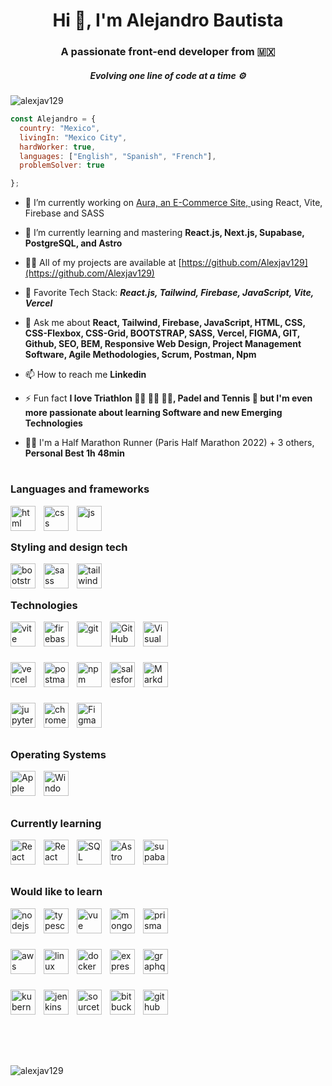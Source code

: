 <h1 align="center">Hi 👋, I'm Alejandro Bautista</h1>
<h3 align="center">A passionate front-end developer from 🇲🇽</h3>
<h5 align="center">Evolving one line of code at a time ⚙️</h5>


<p align="left"> <img src="https://komarev.com/ghpvc/?username=alexjav129&label=Profile%20views&color=0e75b6&style=flat" alt="alexjav129" /> </p>

```js
const Alejandro = {
  country: "Mexico",
  livingIn: "Mexico City",
  hardWorker: true,
  languages: ["English", "Spanish", "French"],
  problemSolver: true

};
```

- 🔭 I’m currently working on [Aura, an E-Commerce Site, ](https://github.com/Alexjav129/PreEntrega2-Bautista) using React, Vite, Firebase and SASS

- 🌱 I’m currently learning and mastering ******React.js, Next.js, Supabase, PostgreSQL, and Astro******

- 👨‍💻 All of my projects are available at [https://github.com/Alexjav129](https://github.com/Alexjav129)

- 🏅 Favorite Tech Stack:  ***React.js, Tailwind, Firebase, JavaScript, Vite, Vercel***

- 💬 Ask me about **React, Tailwind, Firebase, JavaScript, HTML, CSS, CSS-Flexbox, CSS-Grid, BOOTSTRAP, SASS,  Vercel, FIGMA, GIT, Github, SEO, BEM, Responsive Web Design, Project Management Software, Agile Methodologies, Scrum, Postman, Npm**

- 📫 How to reach me **Linkedin**

- ⚡ Fun fact **I love Triathlon 🏃‍♂️ 🚴‍♂️ 🏊‍♂️, Padel and Tennis 🎾 but I'm even more passionate about learning Software and new Emerging Technologies**
  
- 🏃‍♂️ I'm a Half Marathon Runner (Paris Half Marathon 2022) + 3 others, **Personal Best 1h 48min**


# <h3 align="left">Languages and frameworks</h3>
<p align="left"> 

<img align="left" alt="html" width="40px" src="https://skillicons.dev/icons?i=html" style="padding-right:10px;" />
<img align="left" alt="css" width="40px" src="https://skillicons.dev/icons?i=css" style="padding-right:10px;" />
<img align="left" alt="js" width="40px" src="https://skillicons.dev/icons?i=js" style="padding-right:10px;" />
  
</p> 
<br />

# <h3 align="left">Styling and design tech</h3>
<p align="left"> 

<img align="left" alt="bootstrap" width="40px" src="https://skillicons.dev/icons?i=bootstrap" style="padding-right:10px;" />
<img align="left" alt="sass" width="40px" src="https://skillicons.dev/icons?i=sass" style="padding-right:10px;" />
<img align="left" alt="tailwind" width="40px" src="https://skillicons.dev/icons?i=tailwind" style="padding-right:10px;" />
  
</p>
<br />

# <h3 align="left">Technologies</h3>
<p align="left"> 
  
<img align="left" alt="vite" width="40px" src="https://skillicons.dev/icons?i=vite" style="padding-right:10px;" />
<img align="left" alt="firebase" width="40px" src="https://skillicons.dev/icons?i=firebase" style="padding-right:10px;"/>
<img align="left" alt="git" width="40px" src="https://skillicons.dev/icons?i=git" style="padding-right:10px;"/>
<img align="left" alt="GitHub" width="40px" src="https://skillicons.dev/icons?i=github" style="padding-right:10px;" />
<img align="left" alt="Visual Studio Code" width="40px" src="https://skillicons.dev/icons?i=vscode" style="padding-right:10px;" />

<br><br><br>

<img align="left" alt="vercel" width="40px" src="https://skillicons.dev/icons?i=vercel" style="padding-right:10px;" />
<img align="left" alt="postman" width="40px" src="https://skillicons.dev/icons?i=postman" style="padding-right:10px;" />
<img align="left" alt="npm" width="40px" src="https://cdn.jsdelivr.net/gh/devicons/devicon/icons/npm/npm-original-wordmark.svg" style="padding-right:10px;" />
<img align="left" alt="salesforce" width="40px" src="https://cdn.jsdelivr.net/gh/devicons/devicon/icons/salesforce/salesforce-original.svg" style="padding-right:10px;" />
<img align="left" alt="Markdown" width="40px" src="https://skillicons.dev/icons?i=md" style="padding-right:10px;" />


<br><br><br>

<img align="left" alt="jupyter" width="40px" src="https://cdn.jsdelivr.net/gh/devicons/devicon/icons/jupyter/jupyter-original-wordmark.svg" style="padding-right:10px;" />
<img align="left" alt="chrome" width="40px" src="https://cdn.jsdelivr.net/gh/devicons/devicon/icons/chrome/chrome-original.svg" style="padding-right:10px;" />
<img align="left" alt="Figma" width="40px" src="https://skillicons.dev/icons?i=figma" style="padding-right:10px;"/>


</p>
<br><br>


# <h3 align="left">Operating Systems</h3>
<p align="left"> 

<img align="left" alt="Apple" width="40px" src="https://cdn.jsdelivr.net/gh/devicons/devicon/icons/apple/apple-original.svg" style="padding-right:10px;" />
<img align="left" alt="Windows" width="40px" src="https://cdn.jsdelivr.net/gh/devicons/devicon/icons/windows8/windows8-original.svg" style="padding-right:10px;" />

</p>
<br />
<br />


# <h3 align="left">Currently learning</h3>
<p align="left"> 

<img align="left" alt="React" width="40px" src="https://skillicons.dev/icons?i=react"  style="padding-right:10px;" />
<img align="left" alt="React" width="40px" src="https://skillicons.dev/icons?i=nextjs"  style="padding-right:10px;" />
<img align="left" alt="SQL" width="40px" src="https://skillicons.dev/icons?i=postgresql" style="padding-right:10px;" />
<img align="left" alt="Astro" width="40px" src="https://skillicons.dev/icons?i=astro" style="padding-right:10px;" />
<img align="left" alt="supabase" width="40px" src="https://skillicons.dev/icons?i=supabase" style="padding-right:10px;"/>


</p>
<br />
<br />

# <h3 align="left">Would like to learn</h3>
<p align="left"> 

<img align="left" alt="nodejs" width="40px" src="https://cdn.jsdelivr.net/gh/devicons/devicon/icons/nodejs/nodejs-original.svg"  style="padding-right:10px;" />
<img align="left" alt="typescript" width="40px" src="https://skillicons.dev/icons?i=ts"  style="padding-right:10px;" />
<img align="left" alt="vue" width="40px" src="https://cdn.jsdelivr.net/gh/devicons/devicon/icons/vuejs/vuejs-original.svg" style="padding-right:10px;" />
<img align="left" alt="mongodb" width="40px" src="https://skillicons.dev/icons?i=mongodb" style="padding-right:10px;"/>
<img align="left" alt="prisma" width="40px" src="https://skillicons.dev/icons?i=prisma" style="padding-right:10px;"/>

<br><br><br>

<img align="left" alt="aws" width="40px" src="https://skillicons.dev/icons?i=aws" style="padding-right:10px;"/>
<img align="left" alt="linux" width="40px" src="https://skillicons.dev/icons?i=linux" style="padding-right:10px;"/>
<img align="left" alt="docker" width="40px" src="https://skillicons.dev/icons?i=docker" style="padding-right:10px;"/>
<img align="left" alt="express" width="40px" src="https://skillicons.dev/icons?i=express" style="padding-right:10px;"/>
<img align="left" alt="graphql" width="40px" src="https://skillicons.dev/icons?i=graphql" style="padding-right:10px;"/>

<br><br><br>

<img align="left" alt="kubernetes" width="40px" src="https://skillicons.dev/icons?i=kubernetes" style="padding-right:10px;"/>
<img align="left" alt="jenkins" width="40px" src="https://skillicons.dev/icons?i=jenkins" style="padding-right:10px;"/>
<img align="left" alt="sourcetree" width="40px" src="https://cdn.jsdelivr.net/gh/devicons/devicon/icons/sourcetree/sourcetree-original.svg" style="padding-right:10px;"/>
<img align="left" alt="bitbucket" width="40px" src="https://cdn.jsdelivr.net/gh/devicons/devicon/icons/bitbucket/bitbucket-original.svg" style="padding-right:10px;"/>
<img align="left" alt="github actions" width="40px" src="https://skillicons.dev/icons?i=githubactions" style="padding-right:10px;"/>

  
</p>


<br />
<br />
<br />

#



<br />

<p>
  <img align="left" src="https://github-readme-stats.vercel.app/api/top-langs?username=alexjav129&show_icons=true&locale=en&layout=compact" alt="alexjav129" />
</p>
